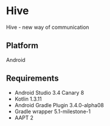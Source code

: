 # Hive
Hive - new way of communication

## Platform
Android

## Requirements
* Android Studio 3.4 Canary 8
* Kotlin 1.3.11
* Android Gradle Plugin 3.4.0-alpha08
* Gradle wrapper 5.1-milestone-1
* AAPT 2